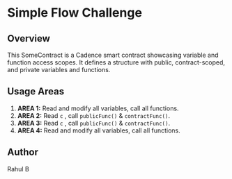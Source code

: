 # Simple Flow Challenge
## Overview

This SomeContract is a Cadence smart contract showcasing variable and function access scopes. It defines a structure with public, contract-scoped, and private variables and functions.

## Usage Areas

1. **AREA 1:** Read and modify all variables, call all functions.
2. **AREA 2:** Read `c` , call `publicFunc()` & `contractFunc()`.
3. **AREA 3:** Read `c` , call `publicFunc()` & `contractFunc()`.
4. **AREA 4:** Read and modify all variables, call all functions.

## Author

Rahul B
